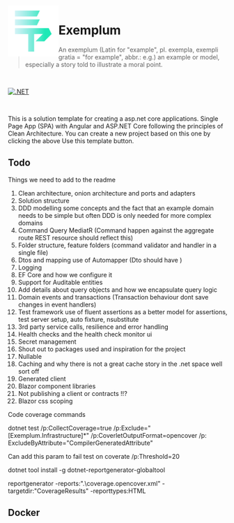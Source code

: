 <img align="left" width="116" height="116" src="https://raw.githubusercontent.com/ForrestTech/Exemplum/main/logo.png" />

# Exemplum

> An exemplum (Latin for "example", pl. exempla, exempli gratia = "for example", abbr.: e.g.) an example or model, especially a story told to illustrate a moral point.

<br/>

[![.NET](https://github.com/ForrestTech/Exemplum/actions/workflows/build.yml/badge.svg)](https://github.com/ForrestTech/Exemplum/actions/workflows/build.yml)

<br/>

This is a solution template for creating a asp.net core applications. Single Page App (SPA) with Angular and ASP.NET
Core following the principles of Clean Architecture. You can create a new project based on this one by clicking the
above Use this template button.

## Todo

Things we need to add to the readme

1. Clean architecture, onion architecture and ports and adapters
2. Solution structure
3. DDD modelling some concepts and the fact that an example domain needs to be simple but often DDD is only needed for
   more complex domains
4. Command Query MediatR (Command happen against the aggregate route REST resource should reflect this)
5. Folder structure, feature folders (command validator and handler in a single file)
6. Dtos and mapping use of Automapper (Dto should have )
7. Logging
8. EF Core and how we configure it
9. Support for Auditable entities
10. Add details about query objects and how we encapsulate query logic
11. Domain events and transactions  (Transaction behaviour dont save changes in event handlers)
12. Test framework use of fluent assertions as a better model for assertions, test server setup, auto fixture,
    nsubstitute
13. 3rd party service calls, resilience and error handling
14. Health checks and the health check monitor ui
15. Secret management
16. Shout out to packages used and inspiration for the project
17. Nullable
18. Caching and why there is not a great cache story in the .net space well sort off
19. Generated client
20. Blazor component libraries
21. Not publishing a client or contracts !!?
22. Blazor css scoping

Code coverage commands

dotnet test /p:CollectCoverage=true /p:Exclude="[Exemplum.Infrastructure]*" /p:CoverletOutputFormat=opencover /p:
ExcludeByAttribute="CompilerGeneratedAttribute"

Can add this param to fail test on coverate /p:Threshold=20

dotnet tool install -g dotnet-reportgenerator-globaltool

reportgenerator -reports:".\coverage.opencover.xml" -targetdir:"CoverageResults" -reporttypes:HTML

## Docker 

